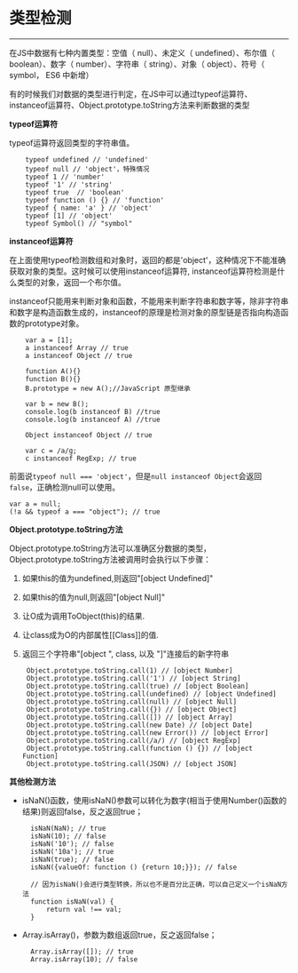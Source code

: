 # 类型检测 #


----------

在JS中数据有七种内置类型：空值（ null）、未定义（ undefined）、布尔值（ boolean）、数字（ number）、字符串（ string）、对象（ object）、符号（ symbol， ES6 中新增）

有的时候我们对数据的类型进行判定，在JS中可以通过typeof运算符、instanceof运算符、Object.prototype.toString方法来判断数据的类型

**typeof运算符**

typeof运算符返回类型的字符串值。
		
		typeof undefined // 'undefined'
		typeof null // 'object'，特殊情况
		typeof 1 // 'number'
		typeof '1' // 'string'
		typeof true  // 'boolean'
		typeof function () {} // 'function'
		typeof { name: 'a' } // 'object'
		typeof [1] // 'object'
		typeof Symbol() // "symbol"

**instanceof运算符**

在上面使用typeof检测数组和对象时，返回的都是'object'，这种情况下不能准确获取对象的类型。这时候可以使用instanceof运算符, instanceof运算符检测是什么类型的对象，返回一个布尔值。  

instanceof只能用来判断对象和函数，不能用来判断字符串和数字等，除非字符串和数字是构造函数生成的，instanceof的原理是检测对象的原型链是否指向构造函数的prototype对象。

		var a = [1];
		a instanceof Array // true
		a instanceof Object // true

		function A(){} 
		function B(){} 
		B.prototype = new A();//JavaScript 原型继承
		 
		var b = new B(); 
		console.log(b instanceof B) //true 
		console.log(b instanceof A) //true

		Object instanceof Object // true

		var c = /a/g;
		c instanceof RegExp; // true

前面说`typeof null === 'object'`，但是`null instanceof Object`会返回`false`，正确检测null可以使用。

	var a = null;
	(!a && typeof a === "object"); // true

**Object.prototype.toString方法**

Object.prototype.toString方法可以准确区分数据的类型，Object.prototype.toString方法被调用时会执行以下步骤：

1. 如果this的值为undefined,则返回"[object Undefined]"
2. 如果this的值为null,则返回"[object Null]"
3. 让O成为调用ToObject(this)的结果.
4. 让class成为O的内部属性[[Class]]的值.
5. 返回三个字符串"[object ", class, 以及 "]"连接后的新字符串
		
		Object.prototype.toString.call(1) // [object Number] 
        Object.prototype.toString.call('1') // [object String] 
        Object.prototype.toString.call(true) // [object Boolean] 
        Object.prototype.toString.call(undefined) // [object Undefined] 
        Object.prototype.toString.call(null) // [object Null] 
        Object.prototype.toString.call({}) // [object Object] 
        Object.prototype.toString.call([]) // [object Array] 
        Object.prototype.toString.call(new Date) // [object Date] 
        Object.prototype.toString.call(new Error()) // [object Error] 
        Object.prototype.toString.call(/a/) // [object RegExp] 
        Object.prototype.toString.call(function () {}) // [object Function]
		Object.prototype.toString.call(JSON) // [object JSON]

**其他检测方法**

- isNaN()函数，使用isNaN()参数可以转化为数字(相当于使用Number()函数的结果)则返回false，反之返回true；

		isNaN(NaN); // true
		isNaN(10); // false
		isNaN('10'); // false
		isNaN('10a'); // true
		isNaN(true); // false
		isNaN({valueOf: function () {return 10;}}); // false

		// 因为isNaN()会进行类型转换，所以也不是百分比正确，可以自己定义一个isNaN方法
		function isNaN(val) {
			return val !== val;
		}

- Array.isArray()，参数为数组返回true，反之返回false；

		Array.isArray([]); // true
		Array.isArray(10); // false


